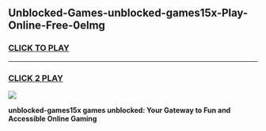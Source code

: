 
## Unblocked-Games-unblocked-games15x-Play-Online-Free-0elmg
<h3>
<a href="https://premium76.site?title=unblocked-games15x&ref=26A">CLICK TO PLAY</a></h3>
<hr>

<h3>
<a href="https://premium76.site?title=unblocked-games15x&ref=26A">CLICK 2 PLAY</a>
  
</h3>

<a href="https://premium76.site?title=unblocked-games15x&ref=26A"><img src="https://clearcache.store/games.png"></a>


**unblocked-games15x games unblocked: Your Gateway to Fun and Accessible Online Gaming**
